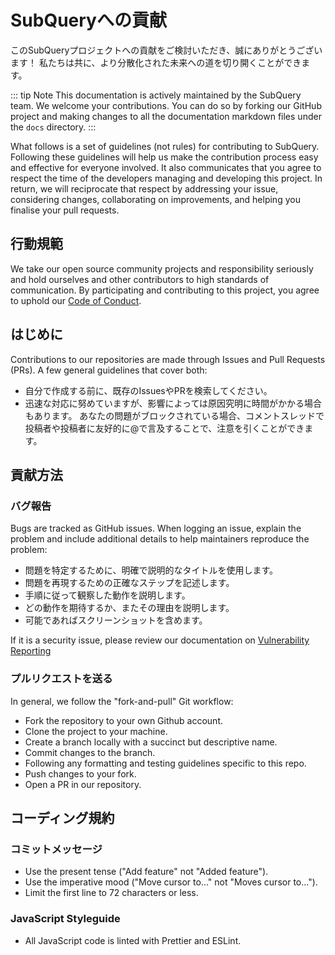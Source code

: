 # SubQueryへの貢献

このSubQueryプロジェクトへの貢献をご検討いただき、誠にありがとうございます！ 私たちは共に、より分散化された未来への道を切り開くことができます。

::: tip Note This documentation is actively maintained by the SubQuery team. We welcome your contributions. You can do so by forking our GitHub project and making changes to all the documentation markdown files under the `docs` directory. :::

What follows is a set of guidelines (not rules) for contributing to SubQuery. Following these guidelines will help us make the contribution process easy and effective for everyone involved. It also communicates that you agree to respect the time of the developers managing and developing this project. In return, we will reciprocate that respect by addressing your issue, considering changes, collaborating on improvements, and helping you finalise your pull requests.

## 行動規範

We take our open source community projects and responsibility seriously and hold ourselves and other contributors to high standards of communication. By participating and contributing to this project, you agree to uphold our [Code of Conduct](https://github.com/subquery/subql/blob/main/CODE_OF_CONDUCT.md).

## はじめに

Contributions to our repositories are made through Issues and Pull Requests (PRs). A few general guidelines that cover both:

- 自分で作成する前に、既存のIssuesやPRを検索してください。
- 迅速な対応に努めていますが、影響によっては原因究明に時間がかかる場合もあります。 あなたの問題がブロックされている場合、コメントスレッドで投稿者や投稿者に友好的に@で言及することで、注意を引くことができます。

## 貢献方法

### バグ報告

Bugs are tracked as GitHub issues. When logging an issue, explain the problem and include additional details to help maintainers reproduce the problem:

- 問題を特定するために、明確で説明的なタイトルを使用します。
- 問題を再現するための正確なステップを記述します。
- 手順に従って観察した動作を説明します。
- どの動作を期待するか、またその理由を説明します。
- 可能であればスクリーンショットを含めます。

If it is a security issue, please review our documentation on [Vulnerability Reporting](./vulnerability-reporting.md)

### プルリクエストを送る

In general, we follow the "fork-and-pull" Git workflow:

- Fork the repository to your own Github account.
- Clone the project to your machine.
- Create a branch locally with a succinct but descriptive name.
- Commit changes to the branch.
- Following any formatting and testing guidelines specific to this repo.
- Push changes to your fork.
- Open a PR in our repository.

## コーディング規約

### コミットメッセージ

- Use the present tense ("Add feature" not "Added feature").
- Use the imperative mood ("Move cursor to..." not "Moves cursor to...").
- Limit the first line to 72 characters or less.

### JavaScript Styleguide

- All JavaScript code is linted with Prettier and ESLint.
